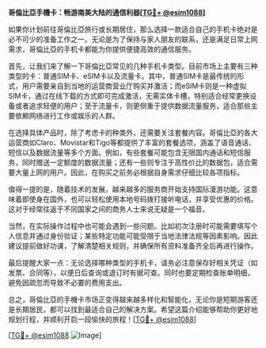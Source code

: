 **哥倫比亞手機卡：畅游南美大陆的通信利器[[TG💪+ @esim1088](https://t.me/s/esim1088)]**

如果你计划前往哥倫比亞旅行或长期居住，那么选择一款适合自己的手机卡绝对是必不可少的准备工作之一。无论是为了保持与家人朋友的联系，还是满足日常上网需求，哥倫比亞的手机卡都能为你提供便捷高效的通信服务。

首先，让我们来了解一下哥倫比亞常见的几种手机卡类型。目前市场上主要有三种类型的卡：普通SIM卡、eSIM卡以及流量卡。其中，普通SIM卡是最传统的形式，用户需要亲自到当地的运营商营业厅购买并激活；而eSIM卡则是一种虚拟SIM卡，通过在线下载的方式即可完成激活，无需实体卡槽，特别适合经常更换设备或者追求轻便的用户；至于流量卡，则更侧重于提供数据流量服务，适合那些主要依赖网络进行工作或娱乐的人群。

在选择具体产品时，除了考虑卡的种类外，还需要关注套餐内容。哥倫比亞的各大运营商如Claro、Movistar和Tigo等都提供了丰富的套餐选项，涵盖了语音通话、短信以及数据流量等多个方面。例如，有些套餐可能包含无限国内通话和短信服务，同时赠送一定额度的数据流量；还有一些则专注于高性价比的数据包，适合需要大量上网的用户。因此，在购买之前务必根据自身需求仔细比较各项指标。

值得一提的是，随着技术的发展，越来越多的服务商开始支持国际漫游功能。这意味着即使身在国外，也可以轻松使用本地号码拨打接听电话，并享受优惠的价格。这对于经常往返于不同国家之间的商务人士来说无疑是一个福音。

当然，在实际操作过程中也可能会遇到一些问题。比如初次注册时可能需要填写个人信息并通过身份验证；某些特定功能可能受限于当地法律法规等因素影响。因此建议提前做好功课，了解清楚相关规则，并确保所有资料准备齐全后再进行操作。

最后提醒大家一点：无论选择哪种类型的手机卡，请务必注意保存好相关凭证（如发票、合同等），以便日后查询或退订时有据可查。同时也要定期检查账单明细，避免因疏忽而导致不必要的费用支出。

总之，哥倫比亞的手機卡市场正变得越来越多样化和智能化，无论你是短期游客还是长期居民，都可以找到最适合自己的解决方案。希望这篇介绍能够帮助你更好地规划行程，并顺利开启一段愉快的旅程！[[TG💪+ @esim1088](https://t.me/s/esim1088)]

[[TG💪+ @esim1088](https://t.me/s/esim1088) ![Image](https://i.postimg.cc/4NQfJmqS/Snipaste-2025-05-13-00-14-12.png)]